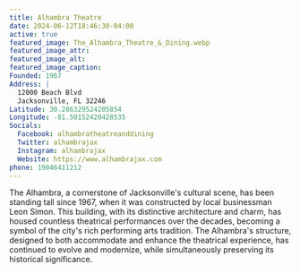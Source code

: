 ```yaml
---
title: Alhambra Theatre
date: 2024-06-12T18:46:30-04:00
active: true
featured_image: The_Alhambra_Theatre_&_Dining.webp
featured_image_attr:
featured_image_alt:
featured_image_caption:
Founded: 1967
Address: |
  12000 Beach Blvd
  Jacksonville, FL 32246
Latitude: 30.286329524205854
Longitude: -81.50152420428535
Socials:
  Facebook: alhambratheatreanddining
  Twitter: alhambrajax
  Instagram: alhambrajax
  Website: https://www.alhambrajax.com
phone: 19046411212
---
```

The Alhambra, a cornerstone of Jacksonville's cultural scene, has been standing tall since 1967, when it was constructed by local businessman Leon Simon. This building, with its distinctive architecture and charm, has housed countless theatrical performances over the decades, becoming a symbol of the city's rich performing arts tradition. The Alhambra's structure, designed to both accommodate and enhance the theatrical experience, has continued to evolve and modernize, while simultaneously preserving its historical significance.